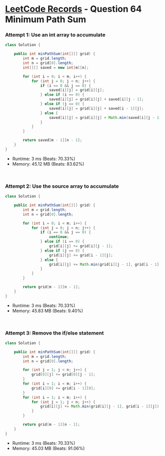 # [LeetCode Records](../../README.md) - Question 64 Minimum Path Sum

### Attempt 1: Use an int array to accumulate
```java
class Solution {

    public int minPathSum(int[][] grid) {
        int m = grid.length;
        int n = grid[0].length;
        int[][] saved = new int[m][n];

        for (int i = 0; i < m; i++) {
            for (int j = 0; j < n; j++) {
                if (i == 0 && j == 0) {
                    saved[i][j] = grid[i][j];
                } else if (i == 0) {
                    saved[i][j] = grid[i][j] + saved[i][j - 1];
                } else if (j == 0) {
                    saved[i][j] = grid[i][j] + saved[i - 1][j];
                } else {
                    saved[i][j] = grid[i][j] + Math.min(saved[i][j - 1], saved[i - 1][j]);
                }
            }
        }

        return saved[m - 1][n - 1];
    }
}
```
- Runtime: 3 ms (Beats: 70.33%)
- Memory: 45.12 MB (Beats: 83.62%)

<br>

### Attempt 2: Use the source array to accumulate
```java
class Solution {

    public int minPathSum(int[][] grid) {
        int m = grid.length;
        int n = grid[0].length;

        for (int i = 0; i < m; i++) {
            for (int j = 0; j < n; j++) {
                if (i == 0 && j == 0) {
                    continue;
                } else if (i == 0) {
                    grid[i][j] += grid[i][j - 1];
                } else if (j == 0) {
                    grid[i][j] += grid[i - 1][j];
                } else {
                    grid[i][j] += Math.min(grid[i][j - 1], grid[i - 1][j]);
                }
            }
        }

        return grid[m - 1][n - 1];
    }
}
```
- Runtime: 3 ms (Beats: 70.33%)
- Memory: 45.83 MB (Beats: 9.40%)

<br>

### Attempt 3: Remove the if/else statement
```java
class Solution {

    public int minPathSum(int[][] grid) {
        int m = grid.length;
        int n = grid[0].length;

        for (int j = 1; j < n; j++) {
            grid[0][j] += grid[0][j - 1];
        }
        for (int i = 1; i < m; i++) {
            grid[i][0] += grid[i - 1][0];
        }
        for (int i = 1; i < m; i++) {
            for (int j = 1; j < n; j++) {
                grid[i][j] += Math.min(grid[i][j - 1], grid[i - 1][j]);
            }
        }

        return grid[m - 1][n - 1];
    }
}
```
- Runtime: 3 ms (Beats: 70.33%)
- Memory: 45.03 MB (Beats: 91.06%)

<br>
